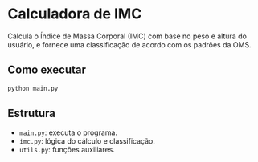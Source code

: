 # Calculadora de IMC

Calcula o Índice de Massa Corporal (IMC) com base no peso e altura do usuário, e fornece uma classificação de acordo com os padrões da OMS.

## Como executar

```bash
python main.py
```

## Estrutura

- `main.py`: executa o programa.
- `imc.py`: lógica do cálculo e classificação.
- `utils.py`: funções auxiliares.
